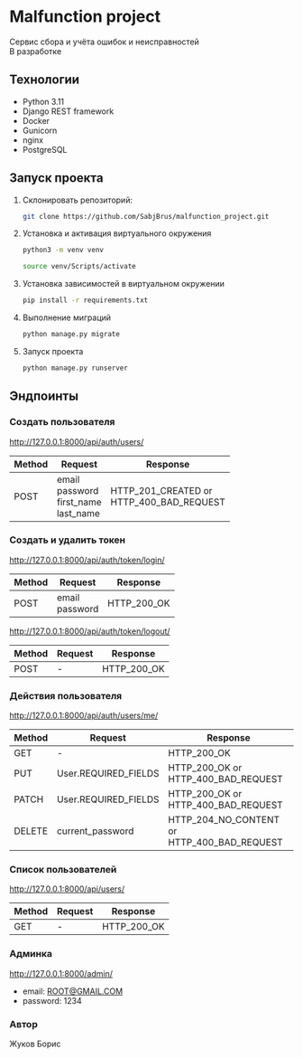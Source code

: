 # Malfunction project

Cервис сбора и учёта ошибок и неисправностей  
В разработке  

## Технологии

- Python 3.11
- Django REST framework
- Docker
- Gunicorn
- nginx
- PostgreSQL

## Запуск проекта

1. Склонировать репозиторий:

    ```bash
    git clone https://github.com/SabjBrus/malfunction_project.git
    ```

2. Установка и активация виртуального окружения

    ```bash
    python3 -m venv venv
    ```

    ```bash
    source venv/Scripts/activate
    ```

3. Установка зависимостей в виртуальном окружении

    ```bash
    pip install -r requirements.txt
    ```

4. Выполнение миграций

    ```bash
    python manage.py migrate
    ```

5. Запуск проекта

    ```bash
    python manage.py runserver
    ```

## Эндпоинты

### Создать пользователя

<http://127.0.0.1:8000/api/auth/users/>

| Method | Request                                         | Response                                      |
|--------|-------------------------------------------------|-----------------------------------------------|
| POST   | email<br/>password<br/>first_name<br/>last_name | HTTP_201_CREATED or<br/> HTTP_400_BAD_REQUEST |

### Создать и удалить токен

<http://127.0.0.1:8000/api/auth/token/login/>

| Method | Request            | Response     |
|--------|--------------------|--------------|
| POST   | email<br/>password | HTTP_200_OK  |

<http://127.0.0.1:8000/api/auth/token/logout/>

| Method | Request | Response     |
|--------|---------|--------------|
| POST   | -       | HTTP_200_OK  |

### Действия пользователя

<http://127.0.0.1:8000/api/auth/users/me/>

| Method | Request              | Response                                         |
|--------|----------------------|--------------------------------------------------|
| GET    | -                    | HTTP_200_OK                                      |
| PUT    | User.REQUIRED_FIELDS | HTTP_200_OK or<br/> HTTP_400_BAD_REQUEST         |
| PATCH  | User.REQUIRED_FIELDS | HTTP_200_OK or<br/> HTTP_400_BAD_REQUEST         |
| DELETE | current_password     | HTTP_204_NO_CONTENT or<br/> HTTP_400_BAD_REQUEST |

### Список пользователей

<http://127.0.0.1:8000/api/users/>

| Method | Request | Response    |
|--------|---------|-------------|
| GET    | -       | HTTP_200_OK |

### Админка

<http://127.0.0.1:8000/admin/>
- email: ROOT@GMAIL.COM
- password: 1234

### Автор

Жуков Борис
